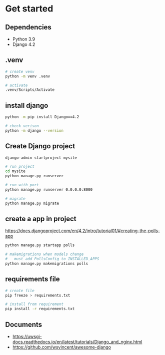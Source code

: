 
# Get started
## Dependencies
- Python 3.9
- Django 4.2

##  .venv
```bash
# create venv
python -m venv .venv

# activate
.venv/Scripts/Activate
```

## install django
```bash
python -m pip install Django==4.2

# check verison
python -m django --version
```

## Create Django project
```bash
django-admin startproject mysite

# run project
cd mysite
python manage.py runserver

# run with port
python manage.py runserver 0.0.0.0:8000

# migrate
python manage.py migrate
```

## create a app in project
https://docs.djangoproject.com/en/4.2/intro/tutorial01/#creating-the-polls-app
```bash
python manage.py startapp polls

# makemigrations when models change
#   must add PollsConfig to INSTALLED_APPS
python manage.py makemigrations polls
```


## requirements file
```bash
# create file
pip freeze > requirements.txt

# install from requirement
pip install -r requirements.txt
```

## Documents
- https://uwsgi-docs.readthedocs.io/en/latest/tutorials/Django_and_nginx.html
- https://github.com/wsvincent/awesome-django